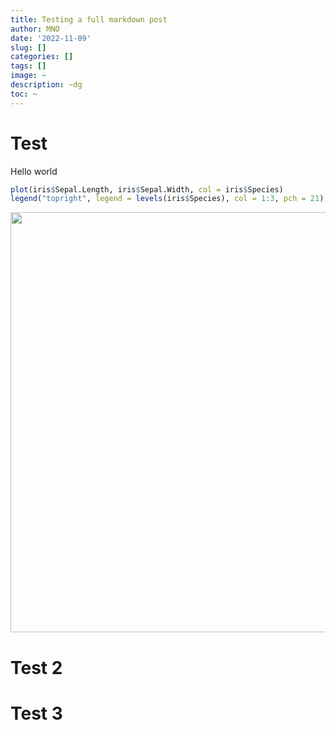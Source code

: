 ```yaml
---
title: Testing a full markdown post
author: MNO
date: '2022-11-09'
slug: []
categories: []
tags: []
image: ~
description: ~dg
toc: ~
---
```


# Test

Hello world


```r
plot(iris$Sepal.Length, iris$Sepal.Width, col = iris$Species)
legend("topright", legend = levels(iris$Species), col = 1:3, pch = 21)
```

<img src="{{< blogdown/postref >}}index_files/figure-html/remedy001-1.png" width="672" />

# Test 2

# Test 3
